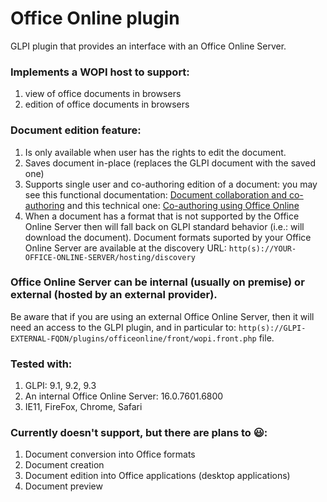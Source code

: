 # Office Online plugin

GLPI plugin that provides an interface with an Office Online Server.

### Implements a WOPI host to support:
1. view of office documents in browsers
1. edition of office documents in browsers

### Document edition feature:
1. Is only available when user has the rights to edit the document.
1. Saves document in-place (replaces the GLPI document with the saved one)
1. Supports single user and co-authoring edition of a document: you may see this functional documentation: [Document collaboration and co-authoring](https://support.office.com/en-us/article/Document-collaboration-and-co-authoring-ee1509b4-1f6e-401e-b04a-782d26f564a4) and this technical one: [Co-authoring using Office Online](http://wopi.readthedocs.io/en/latest/scenarios/coauth.html)
1. When a document has a format that is not supported by the Office Online Server then will fall back on GLPI standard behavior (i.e.: will download the document). Document formats suported by your Office Online Server are available at the discovery URL: `http(s)://YOUR-OFFICE-ONLINE-SERVER/hosting/discovery` 

### Office Online Server can be internal (usually on premise) or external (hosted by an external provider).
Be aware that if you are using an external Office Online Server, then it will need an access to the GLPI plugin, and in particular to: `http(s)://GLPI-EXTERNAL-FQDN/plugins/officeonline/front/wopi.front.php` file.

### Tested with:
1. GLPI: 9.1, 9.2, 9.3
1. An internal Office Online Server: 16.0.7601.6800
1. IE11, FireFox, Chrome, Safari 

### Currently doesn't support, but there are plans to :smiley::
1. Document conversion into Office formats
1. Document creation
1. Document edition into Office applications (desktop applications)
1. Document preview
